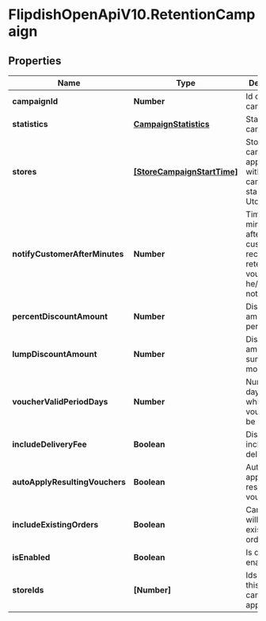 # FlipdishOpenApiV10.RetentionCampaign

## Properties
Name | Type | Description | Notes
------------ | ------------- | ------------- | -------------
**campaignId** | **Number** | Id of campaign | [optional] 
**statistics** | [**CampaignStatistics**](CampaignStatistics.md) | Statistics of campaign | [optional] 
**stores** | [**[StoreCampaignStartTime]**](StoreCampaignStartTime.md) | Stores this campaign applies to with campaign start time in Utc | [optional] 
**notifyCustomerAfterMinutes** | **Number** | Time in minutes, after which customer will receive retention voucher if he/she does not order | [optional] 
**percentDiscountAmount** | **Number** | Discount amount in percents | [optional] 
**lumpDiscountAmount** | **Number** | Discount amount in sum of money | [optional] 
**voucherValidPeriodDays** | **Number** | Number of days for which the voucher will be valid. | [optional] 
**includeDeliveryFee** | **Boolean** | Discount will include delivery fee | [optional] 
**autoApplyResultingVouchers** | **Boolean** | Automatically apply resulting vouchers | [optional] 
**includeExistingOrders** | **Boolean** | Campaign will apply to existing orders | [optional] 
**isEnabled** | **Boolean** | Is campaign enabled | [optional] 
**storeIds** | **[Number]** | Ids of stores this campaign applies to | [optional] 


